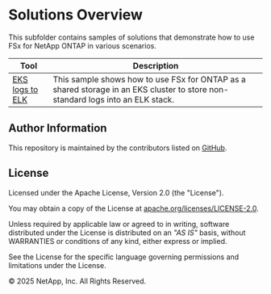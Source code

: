 # Solutions Overview
This subfolder contains samples of solutions that demonstrate how to use FSx for NetApp ONTAP in various scenarios.

| Tool | Description |
| --- | --- |
| [EKS logs to ELK](./EKS-logs-to-ELK) | This sample shows how to use FSx for ONTAP as a shared storage in an EKS cluster to store non-standard logs into an ELK stack. |

## Author Information

This repository is maintained by the contributors listed on [GitHub](https://github.com/NetApp/FSx-ONTAP-utils/graphs/contributors).

## License

Licensed under the Apache License, Version 2.0 (the "License").

You may obtain a copy of the License at [apache.org/licenses/LICENSE-2.0](http://www.apache.org/licenses/LICENSE-2.0).

Unless required by applicable law or agreed to in writing, software distributed under the License is distributed on an _"AS IS"_ basis, without WARRANTIES or conditions of any kind, either express or implied.

See the License for the specific language governing permissions and limitations under the License.

© 2025 NetApp, Inc. All Rights Reserved.
